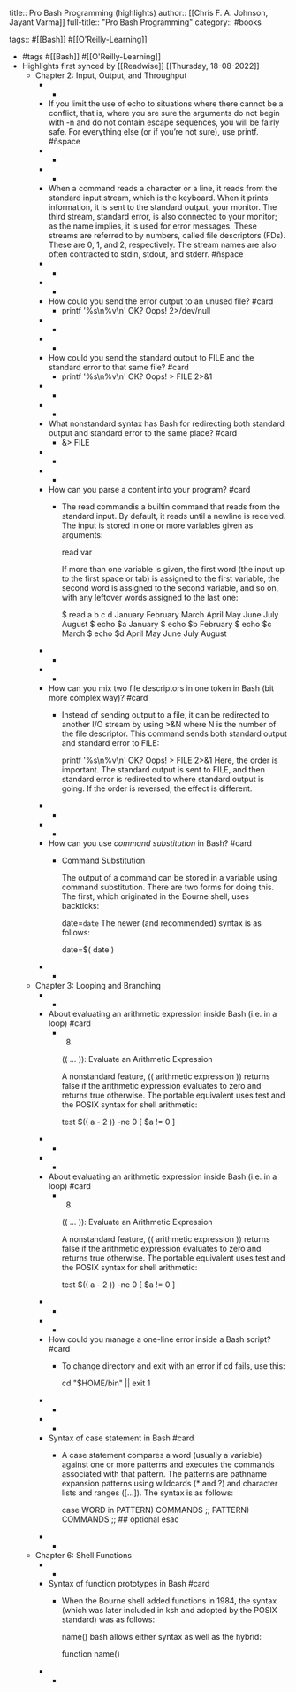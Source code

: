 title:: Pro Bash Programming (highlights)
author:: [[Chris F. A. Johnson, Jayant Varma]]
full-title:: "Pro Bash Programming"
category:: #books

tags:: #[[Bash]] #[[O'Reilly-Learning]]

- #tags #[[Bash]] #[[O'Reilly-Learning]]
- Highlights first synced by [[Readwise]] [[Thursday, 18-08-2022]]
	- Chapter 2: Input, Output, and Throughput
		- -
		- If you limit the use of echo to situations where there cannot be a conflict, that is, where you are sure the arguments do not begin with -n and do not contain escape sequences, you will be fairly safe. For everything else (or if you’re not sure), use printf. #ñspace
		- -
		- -
		- When a command reads a character or a line, it reads from the standard input stream, which is the keyboard. When it prints information, it is sent to the standard output, your monitor. The third stream, standard error, is also connected to your monitor; as the name implies, it is used for error messages. These streams are referred to by numbers, called file descriptors (FDs). These are 0, 1, and 2, respectively. The stream names are also often contracted to stdin, stdout, and stderr. #ñspace
		- -
		- -
		- How could you send the error output to an unused file? #card
			- printf '%s\n%v\n' OK? Oops! 2>/dev/null
		- -
		- -
		- How could you send the standard output to FILE and the standard error to that same file? #card
			- printf '%s\n%v\n' OK? Oops! > FILE 2>&1
		- -
		- -
		- What nonstandard syntax has Bash for redirecting both standard output and standard error to the same place? #card
			- &> FILE
		- -
		- -
		- How can you parse a content into your program? #card
			- The read commandis a builtin command that reads from the standard input. By default, it reads until a newline is received. The input is stored in one or more variables given as arguments:
			  
			  read var
			  
			  If more than one variable is given, the first word (the input up to the first space or tab) is assigned to the first variable, the second word is assigned to the second variable, and so on, with any leftover words assigned to the last one:
			  
			  $ read a b c d
			  January February March April May June July August
			  $ echo $a
			  January
			  $ echo $b
			  February
			  $ echo $c
			  March
			  $ echo $d
			  April May June July August
		- -
		- -
		- How can you mix two file descriptors in one token in Bash (bit more complex way)? #card
			- Instead of sending output to a file, it can be redirected to another I/O stream by using >&N where N is the number of the file descriptor. This command sends both standard output and standard error to FILE:
			  
			  printf '%s\n%v\n' OK? Oops! > FILE 2>&1
			  Here, the order is important. The standard output is sent to FILE, and then standard error is redirected to where standard output is going. If the order is reversed, the effect is different.
		- -
		- -
		- How can you use *command substitution* in Bash? #card
			- Command Substitution
			  
			  The output of a command can be stored in a variable using command substitution. There are two forms for doing this. The first, which originated in the Bourne shell, uses backticks:
			  
			  date=`date`
			  The newer (and recommended) syntax is as follows:
			  
			  date=$( date )
		- -
	- Chapter 3: Looping and Branching
		- -
		- About evaluating an arithmetic expression inside Bash (i.e. in a loop) #card
			- 8.
			  
			  (( … )): Evaluate an Arithmetic Expression
			  
			  A nonstandard feature, (( arithmetic expression )) returns false if the arithmetic expression evaluates to zero and returns true otherwise. The portable equivalent uses test and the POSIX syntax for shell arithmetic:
			  
			  test $(( a - 2 )) -ne 0
			  [ $a != 0 ]
		- -
		- -
		- About evaluating an arithmetic expression inside Bash (i.e. in a loop) #card
			- 8.
			  
			  (( … )): Evaluate an Arithmetic Expression
			  
			  A nonstandard feature, (( arithmetic expression )) returns false if the arithmetic expression evaluates to zero and returns true otherwise. The portable equivalent uses test and the POSIX syntax for shell arithmetic:
			  
			  test $(( a - 2 )) -ne 0
			  [ $a != 0 ]
		- -
		- -
		- How could you manage a one-line error inside a Bash script? #card
			- To change directory and exit with an error if cd fails, use this:
			  
			  cd "$HOME/bin" || exit 1
		- -
		- -
		- Syntax of case statement in Bash #card
			- A case statement compares a word (usually a variable) against one or more patterns and executes the commands associated with that pattern. The patterns are pathname expansion patterns using wildcards (* and ?) and character lists and ranges ([...]). The syntax is as follows:
			  
			  case WORD in
			  PATTERN) COMMANDS ;;
			  PATTERN) COMMANDS ;; ## optional
			  esac
		- -
	- Chapter 6: Shell Functions
		- -
		- Syntax of function prototypes in Bash #card
			- When the Bourne shell added functions in 1984, the syntax (which was later included in ksh and adopted by the POSIX standard) was as follows:
			  
			  name() <compound command>
			  bash allows either syntax as well as the hybrid:
			  
			  function name() <compound command>
		- -
